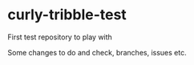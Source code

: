 # curly-tribble-test
First test repository to play with

Some changes to do and check, branches, issues etc.

